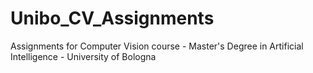 # Unibo_CV_Assignments
Assignments for Computer Vision course - Master's Degree in Artificial Intelligence - University of Bologna
